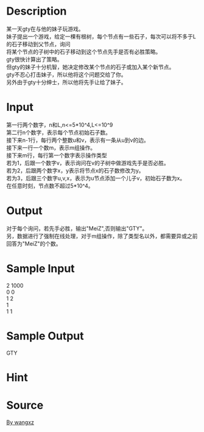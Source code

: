 
# Description

<div class="content"><p>某一天gty在与他的妹子玩游戏。<br/>
妹子提出一个游戏，给定一棵有根树，每个节点有一些石子，每次可以将不多于L的石子移动到父节点，询问<br/>
将某个节点的子树中的石子移动到这个节点先手是否有必胜策略。<br/>
gty很快计算出了策略。<br/>
但gty的妹子十分机智，她决定修改某个节点的石子或加入某个新节点。<br/>
gty不忍心打击妹子，所以他将这个问题交给了你。<br/>
另外由于gty十分绅士，所以他将先手让给了妹子。</p></div>

# Input

<div class="content"><p>第一行两个数字，n和L,n&lt;=5*10^4,L&lt;=10^9<br/>
第二行n个数字，表示每个节点初始石子数。<br/>
接下来n-1行，每行两个整数u和v，表示有一条从u到v的边。<br/>
接下来一行一个数m，表示m组操作。<br/>
接下来m行，每行第一个数字表示操作类型<br/>
若为1，后跟一个数字v，表示询问在v的子树中做游戏先手是否必胜。<br/>
若为2，后跟两个数字x，y表示将节点x的石子数修改为y。<br/>
若为3，后跟三个数字u,v,x，表示为u节点添加一个儿子v，初始石子数为x。<br/>
在任意时刻，节点数不超过5*10^4。</p></div>

# Output

<div class="content"><p>对于每个询问，若先手必胜，输出&#34;MeiZ&#34;,否则输出&#34;GTY&#34;。<br/>
另，数据进行了强制在线处理，对于m组操作，除了类型名以外，都需要异或之前回答为&#34;MeiZ&#34;的个数。</p></div>

# Sample Input

<div class="content"><span class="sampledata">2 1000<br/>
0 0<br/>
1 2<br/>
1<br/>
1 1</span></div>

# Sample Output

<div class="content"><span class="sampledata">GTY</span></div>

# Hint

<div class="content"><p></p></div>

# Source

<div class="content"><p><a href="problemset.php?search=By wangxz">By wangxz</a></p></div>

